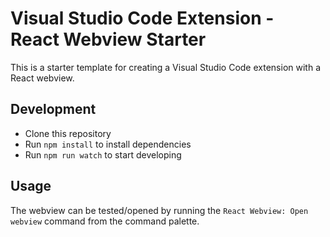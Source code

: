 # Visual Studio Code Extension - React Webview Starter

This is a starter template for creating a Visual Studio Code extension with a React webview.

## Development

- Clone this repository
- Run `npm install` to install dependencies
- Run `npm run watch` to start developing

## Usage

The webview can be tested/opened by running the `React Webview: Open webview` command from the command palette.